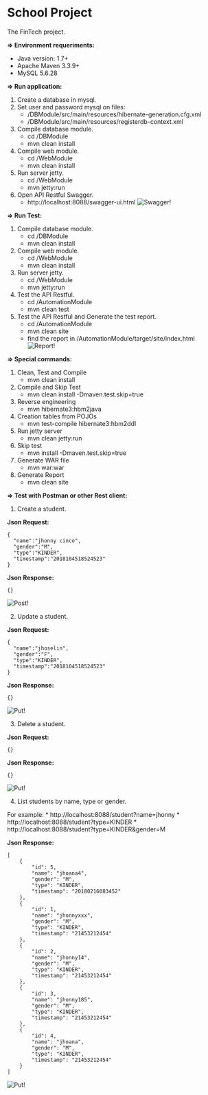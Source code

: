 **School Project**
=====================================
The FinTech project.

**=> Environment requeriments:**

* Java version: 1.7+
* Apache Maven 3.3.9+
* MySQL 5.6.28

**=> Run application:**

1. Create a database in mysql.
2. Set user and password mysql on files:
    * /DBModule/src/main/resources/hibernate-generation.cfg.xml
    * /DBModule/src/main/resources/registerdb-context.xml
3. Compile database module.
    * cd /DBModule
    * mvn clean install
4. Compile web module.
    * cd /WebModule
    * mvn clean install
5. Run server jetty.
    * cd /WebModule
    * mvn jetty:run
6. Open API Restful Swagger.
    * http://localhost:8088/swagger-ui.html
![Swagger!](https://github.com/jrcinco/school-project/blob/master/files/swagger.png)

**=> Run Test:**

1. Compile database module.
    * cd /DBModule
    * mvn clean install
2. Compile web module.
    * cd /WebModule
    * mvn clean install
3. Run server jetty.
    * cd /WebModule
    * mvn jetty:run
4. Test the API Restful.
    * cd /AutomationModule
    * mvn clean test
3. Test the API Restful and Generate the test report.
    * cd /AutomationModule
    * mvn clean site
    * find the report in /AutomationModule/target/site/index.html 
![Report!](https://github.com/jrcinco/school-project/blob/master/files/report.png)

**=> Special commands:**

1. Clean, Test and Compile
    * mvn clean install
2. Compile and Skip Test
    * mvn clean install -Dmaven.test.skip=true
3. Reverse engineering
    * mvn hibernate3:hbm2java
4. Creation tables from POJOs
    * mvn test-compile hibernate3:hbm2ddl
5. Run jetty server
    * mvn clean jetty:run
6. Skip test
    * mvn install -Dmaven.test.skip=true
7. Generate WAR file
    * mvn war:war
7. Generate Report
    * mvn clean site

**=> Test with Postman or other Rest client:**

1. Create a student.

**Json Request:**
```
{
  "name":"jhonny cinco",
  "gender":"M",
  "type":"KINDER",
  "timestamp":"2018104518524523"
}
```

**Json Response:**
```
{}
```
![Post!](https://github.com/jrcinco/school-project/blob/master/files/post.png)

2. Update a student.

**Json Request:**
```
{
  "name":"jhoselin",
  "gender":"F",
  "type":"KINDER",
  "timestamp":"2018104518524523"
}
```

**Json Response:**
```
{}
```
![Put!](https://github.com/jrcinco/school-project/blob/master/files/put.png)

3. Delete a student.

**Json Request:**
```
{}
```

**Json Response:**
```
{}
```
![Put!](https://github.com/jrcinco/school-project/blob/master/files/delete.png)

4. List students by name, type or gender.

For example: 
      * http://localhost:8088/student?name=jhonny
      * http://localhost:8088/student?type=KINDER
      * http://localhost:8088/student?type=KINDER&gender=M

**Json Response:**
```
[
    {
        "id": 5,
        "name": "jhoana4",
        "gender": "M",
        "type": "KINDER",
        "timestamp": "20180216083452"
    },
    {
        "id": 1,
        "name": "jhonnyxxx",
        "gender": "M",
        "type": "KINDER",
        "timestamp": "21453212454"
    },
    {
        "id": 2,
        "name": "jhonny14",
        "gender": "M",
        "type": "KINDER",
        "timestamp": "21453212454"
    },
    {
        "id": 3,
        "name": "jhonny185",
        "gender": "M",
        "type": "KINDER",
        "timestamp": "21453212454"
    },
    {
        "id": 4,
        "name": "jhoana",
        "gender": "M",
        "type": "KINDER",
        "timestamp": "21453212454"
    }
]
```
![Put!](https://github.com/jrcinco/school-project/blob/master/files/get.png)
